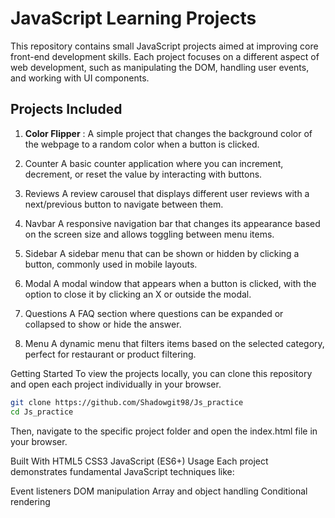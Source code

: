 # JavaScript Learning Projects
This repository contains small JavaScript projects aimed at improving core front-end development skills. Each project focuses on a different aspect of web development, such as manipulating the DOM, handling user events, and working with UI components.

## Projects Included
1. **Color Flipper** : 
   A simple project that changes the background color of the webpage to a random color when a button is clicked.

3. Counter
A basic counter application where you can increment, decrement, or reset the value by interacting with buttons.

4. Reviews
A review carousel that displays different user reviews with a next/previous button to navigate between them.

5. Navbar
A responsive navigation bar that changes its appearance based on the screen size and allows toggling between menu items.

6. Sidebar
A sidebar menu that can be shown or hidden by clicking a button, commonly used in mobile layouts.

7. Modal
A modal window that appears when a button is clicked, with the option to close it by clicking an X or outside the modal.

8. Questions
A FAQ section where questions can be expanded or collapsed to show or hide the answer.

9. Menu
A dynamic menu that filters items based on the selected category, perfect for restaurant or product filtering.

Getting Started
To view the projects locally, you can clone this repository and open each project individually in your browser.

```bash
git clone https://github.com/Shadowgit98/Js_practice
cd Js_practice
```
Then, navigate to the specific project folder and open the index.html file in your browser.

Built With
HTML5
CSS3
JavaScript (ES6+)
Usage
Each project demonstrates fundamental JavaScript techniques like:

Event listeners
DOM manipulation
Array and object handling
Conditional rendering
